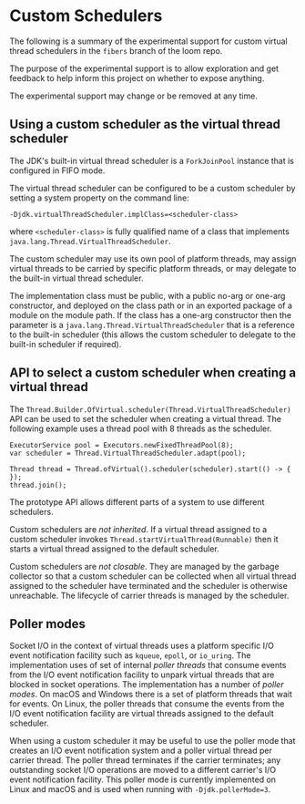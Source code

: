 # Custom Schedulers

The following is a summary of the experimental support for custom virtual thread schedulers
in the `fibers` branch of the loom repo.

The purpose of the experimental support is to allow exploration and get feedback to help
inform this project on whether to expose anything.

The experimental support may change or be removed at any time.

## Using a custom scheduler as the virtual thread scheduler

The JDK's built-in virtual thread scheduler is a `ForkJoinPool` instance that is
configured in FIFO mode.

The virtual thread scheduler can be configured to be a custom scheduler by setting
a system property on the command line:


```
-Djdk.virtualThreadScheduler.implClass=<scheduler-class>
```

where `<scheduler-class>` is fully qualified name of a class that implements
`java.lang.Thread.VirtualThreadScheduler`.

The custom scheduler may use its own pool of platform threads, may assign virtual threads
to be carried by specific platform threads, or may delegate to the built-in virtual thread
scheduler.

The implementation class must be public, with a public no-arg or one-arg constructor, and
deployed on the class path or in an exported package of a module on the module path. If the
class has a one-arg constructor then the parameter is a `java.lang.Thread.VirtualThreadScheduler`
that is a reference to the built-in scheduler (this allows the custom scheduler
to delegate to the built-in scheduler if required).


## API to select a custom scheduler when creating a virtual thread

The `Thread.Builder.OfVirtual.scheduler(Thread.VirtualThreadScheduler)` API can be used
to set the scheduler when creating a virtual thread. The following example uses a thread
pool with 8 threads as the scheduler.

```
ExecutorService pool = Executors.newFixedThreadPool(8);
var scheduler = Thread.VirtualThreadScheduler.adapt(pool);

Thread thread = Thread.ofVirtual().scheduler(scheduler).start(() -> { });
thread.join();
```

The prototype API allows different parts of a system to use different schedulers.

Custom schedulers are _not inherited_. If a virtual thread assigned to a custom
scheduler invokes `Thread.startVirtualThread(Runnable)` then it starts a virtual
thread assigned to the default scheduler.

Custom schedulers are _not closable_. They are managed by the garbage collector so that
a custom scheduler can be collected when all virtual thread assigned to the scheduler
have terminated and the scheduler is otherwise unreachable. The lifecycle of carrier
threads is managed by the scheduler.

## Poller modes

Socket I/O in the context of virtual threads uses a platform specific I/O event notification
facility such as `kqueue`, `epoll`, or `io_uring`. The implementation uses of set of internal
_poller threads_ that consume events from the I/O event notification facility to unpark
virtual threads that are blocked in socket operations. The implementation has a number
of _poller modes_. On macOS and Windows there is a set of platform threads that wait for
events. On Linux, the poller threads that consume the events from the I/O event notification
facility are virtual threads assigned to the default scheduler.

When using a custom scheduler it may be useful to use the poller mode that creates an I/O
event notification system and a poller virtual thread per carrier thread. The poller
thread terminates if the carrier terminates; any outstanding socket I/O operations
are moved to a different carrier's I/O event notification facility. This poller mode is
currently implemented on Linux and macOS and is used when running with `-Djdk.pollerMode=3`.
